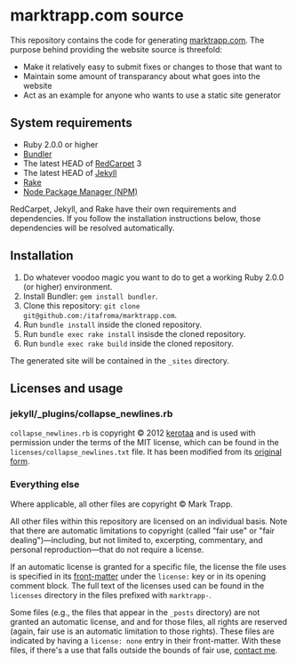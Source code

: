 # marktrapp.com source

This repository contains the code for generating [marktrapp.com][1]. The purpose behind providing the website source is threefold:

* Make it relatively easy to submit fixes or changes to those that want to
* Maintain some amount of transparancy about what goes into the website
* Act as an example for anyone who wants to use a static site generator

## System requirements

* Ruby 2.0.0 or higher
* [Bundler][2]
* The latest HEAD of [RedCarpet][3] 3
* The latest HEAD of [Jekyll][4]
* [Rake][5]
* [Node Package Manager (NPM)][6]

RedCarpet, Jekyll, and Rake have their own requirements and dependencies. If you follow the installation instructions below, those dependencies will be resolved automatically.

## Installation

1. Do whatever voodoo magic you want to do to get a working Ruby 2.0.0 (or higher) environment.
2. Install Bundler: `gem install bundler`.
3. Clone this repository: `git clone git@github.com:/itafroma/marktrapp.com`.
4. Run `bundle install` inside the cloned repository.
5. Run `bundle exec rake install` insisde the cloned repository.
6. Run `bundle exec rake build` inside the cloned repository.

The generated site will be contained in the `_sites` directory.

## Licenses and usage

### jekyll/\_plugins/collapse\_newlines.rb

`collapse_newlines.rb` is copyright © 2012 [kerotaa][7] and is used with permission under the terms of the MIT license, which can be found in the `licenses/collapse_newlines.txt` file. It has been modified from its [original form][8].

### Everything else

Where applicable, all other files are copyright © Mark Trapp.

All other files within this repository are licensed on an individual basis. Note that there are automatic limitations to copyright (called "fair use" or "fair dealing")—including, but not limited to, excerpting, commentary, and personal reproduction—that do not require a license.

If an automatic license is granted for a specific file, the license the file uses is specified in its [front-matter][9] under the `license:` key or in its opening comment block. The full text of the licenses used can be found in the `licenses` directory in the files prefixed with `marktrapp-`.

Some files (e.g., the files that appear in the `_posts` directory) are not granted an automatic license, and and for those files, all rights are reserved (again, fair use is an automatic limitation to those rights). These files are indicated by having a `license: none` entry in their front-matter. With these files, if there's a use that falls outside the bounds of fair use, [contact me][10].

[1]: http://marktrapp.com "Mark Trapp’s website"
[2]: http://bundler.io "Bundler website"
[3]: https://github.com/vmg/redcarpet "RedCarpet repository"
[4]: https://github.com/jekyll/jekyll "Jekyll repository"
[5]: http://rake.rubyforge.org "RAKE - Ruby Make"
[6]: http://npmjs.org "NPM website"
[7]: http://kerotaa.hateblo.jp/ "kerotaa’s website"
[8]: https://gist.github.com/kerotaa/5788650 "kerotaa’s remove-empty-lines-html.rb"
[9]: http://jekyllrb.com/docs/frontmatter/ "Jekyll: Front-matter"
[10]: http://marktrapp.com/contact "Contact Mark Trapp"
